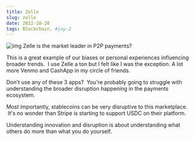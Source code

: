 ```yaml
---
title: Zelle
slug: zelle
date: 2022-10-20
tags: Blockchain, #jay-2
---
```


![img](https://s3.eu-west-1.amazonaws.com/media.socialchamp.io/users/631ce18ae12f5b7e27da4c25/posts/images/_JMNIo5vi.png)
Zelle is the market leader in P2P payments?

This is a great example of our biases or personal experiences influencing broader trends.  I use Zelle a ton but I felt like I was the exception. A lot more Venmo and CashApp in my circle of friends.

Don't use any of these 3 apps?  You're probably going to struggle with understanding the broader disruption happening in the payments ecosystem.

Most importantly, stablecoins can be very disruptive to this marketplace.  It's no wonder than Stripe is starting to support USDC on their platform.

Understanding innovation and disruption is about understanding what others do more than what you do yourself.
